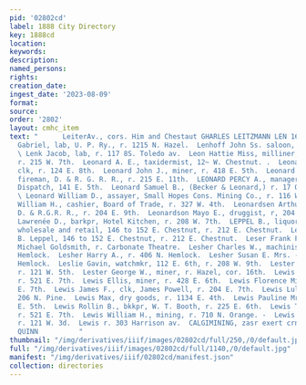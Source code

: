 ```yaml
---
pid: '02802cd'
label: 1888 City Directory
key: 1888cd
location: 
keywords: 
description: 
named_persons: 
rights: 
creation_date: 
ingest_date: '2023-08-09'
format: 
source: 
order: '2802'
layout: cmhc_item
text: "      LeiterAv., cors. Him and Chestaut GHARLES LEITZMANN LEN 169 LEW  Lendro
  Gabriel, lab, U. P. Ry., r. 1215 N. Hazel.  Lenhoff John Ss. saloon, 1301 N. Poplar.
  \ Lenk Jacob, lab, r. 117 8S. Toledo av.  Leon Hattie Miss, milliner, M. J. Frantz,
  r. 215 W. 7th.  Leonard A. E., taxidermist, 12~ W. Chestnut. .  Leonard Harry D.,
  clk, r. 124 E. 8th.  Leonard John J., miner, r. 418 E. 5th.  Leonard Michael J.,
  fireman, D. & R. G. R. R., r. 215 E. 11th.  LEONARD PERCY A., manager, Leadville
  Dispatch, 141 E. 5th.  Leonard Samuel B., (Becker & Leonard,) r. 17 Quincy BIk.
  \ Leonard William D., assayer, Small Hopes Cons. Mining Co., r. 116 W. 6th.  Leonard
  William H., cashier, Board of Trade, r. 327 W. 4th.  Leonardsen Arthur Ww. engineer,
  D. & R.G.R. R., r. 204 E. 9th.  Leonardson Mayo E., druggist, r, 204 E. 9th.  Leonie
  Lawrenée D., barkpr, Hotel Kitchen, r. 208 W. 7th.  LEPPEL B., liquors ‘and ci ars,
  wholesale and retail, 146 to 152 E. Chestnut, r. 212 E. Chestnut.  Leppel M., manager,
  B. Leppel, 146 to 152 E. Chestnut, r. 212 E. Chestnut.  Leser Frank F., barkpr,
  Michael Goldsmith, r. Carbonate Theatre.  Lesher Charles W., machinist, r. 406 N.
  Hemlock.  Lesher Harry A., r. 406 N. Hemlock.  Lesher Susan E. Mrs. - r. 406 N.
  Hemlock.  Leslie Gavin, watchmkr, 112 E. 6th, r. 208 W. 9th.  Lester Amie Miss,
  r. 121 W. 5th.  Lester George W., miner, r. Hazel, cor. 16th.  Lewis C., miner,
  r. 521 E. 7th.  Lewis Ellis, miner, r. 428 E. 6th.  Lewis Florence Miss, r. 204
  E. 7th.  Lewis James F., clk, James Powell, r. 204 E. 7th.  Lewis Lula Miss, r.
  206 N. Pine.  Lewis Max, dry goods, r. 1134 E. 4th.  Lewis Pauline Mrs., r. 722
  E. 5th.  Lewis Rollin B., bkkpr, W. T. Booth, r. 225 E. 6th.  Lewis Thomas S., miner,
  r. 521 E. 7th.  Lewis William H., mining, r. 710 N. Orange. -  Lewis photogra pher,
  r. 121 W. 3d.  Lewis r. 303 Harrison av.  CALGIMINING, zasr exert crnzer. J, J,
  QUINN          "
thumbnail: "/img/derivatives/iiif/images/02802cd/full/250,/0/default.jpg"
full: "/img/derivatives/iiif/images/02802cd/full/1140,/0/default.jpg"
manifest: "/img/derivatives/iiif/02802cd/manifest.json"
collection: directories
---
```


